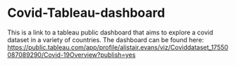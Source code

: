 # Covid-Tableau-dashboard
This is a link to a tableau public dashboard that aims to explore a covid dataset in a variety of countries. The dashboard can be found here: https://public.tableau.com/app/profile/alistair.evans/viz/Coviddataset_17550087089290/Covid-19Overview?publish=yes
